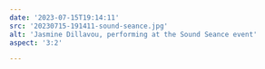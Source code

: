 ```yaml
---
date: '2023-07-15T19:14:11'
src: '20230715-191411-sound-seance.jpg'
alt: 'Jasmine Dillavou, performing at the Sound Seance event'
aspect: '3:2'

---
```

